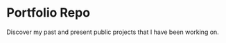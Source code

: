 <h1>Portfolio Repo</h1>

Discover my past and present public projects that I have been working on.


